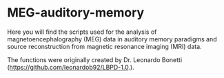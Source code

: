 # MEG-auditory-memory
Here you will find the scripts used for the analysis of magnetoencephalography (MEG) data in auditory memory paradigms and source reconstruction from magnetic resonance imaging (MRI) data.

The functions were originally created by Dr. Leonardo Bonetti (https://github.com/leonardob92/LBPD-1.0.).
